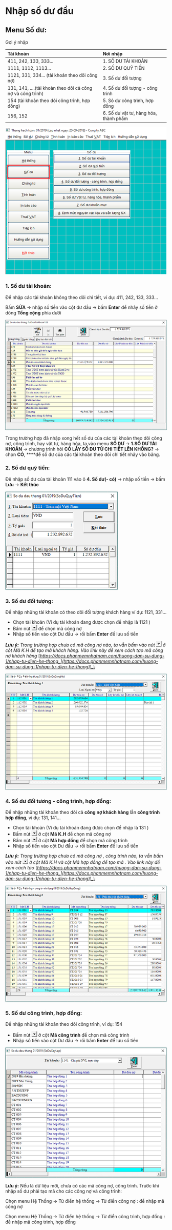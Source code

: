 # Nhập số dư đầu

## Menu **Số dư**:

Gợi ý nhập

| Tài khoản | Nơi nhập |
| :--- | :--- |
| 411, 242, 133, 333... | 1. SỐ DƯ TÀI KHOẢN |
| 1111, 1112, 1113... | 2. SỐ DƯ QUỸ TIỀN |
| 1121, 331, 334... \(tài khoản theo dõi công nợ\) | 3. Số dư đối tượng |
| 131, 141, ....\(tài khoản theo dõi cả công nợ và công trình\) | 4. Số dư đối tượng - công trình |
| 154 \(tài khoản theo dõi công trình, hợp đồng\) | 5. Sô dư công trình, hợp đồng |
| 156, 152 | 6. Số dư vật tư, hàng hóa, thành phẩm |

![](../.gitbook/assets/h14.png)

### 1. Số dư tài khoản: 

Để nhập các tài khoản không theo dõi chi tiết, ví dụ: 411, 242, 133, 333...

Bấm **SỬA** -&gt; nhập số tiền vào cột dư đầu  -&gt; bấm **Enter** để nhảy số tiền ở dòng **Tổng cộng** phía dưới

![](../.gitbook/assets/h15.PNG)

Trong trường hợp đã nhập xong hết số dư của các tài khoản theo dõi công nợ, công trình, hay vật tư, hàng hóa, ta vào menu **SỐ DƯ** -&gt; **1.SỐ DƯ TÀI KHOẢN** -&gt; chương trình hỏi **CÓ LẤY SỐ DƯ TỪ CHI TIẾT LÊN KHÔNG?** -&gt; chọn **CÓ**, ****để số dư của các tài khoản theo dõi chi tiết nhảy vào bảng.

### 2. Số dư quỹ tiền: 

Đê nhập số dư của tài khoản 111 vào ô **4. Số dư\(- có\)** -&gt; nhập số tiền -&gt; bấm **Lưu** -&gt; **Kết thúc**

![](../.gitbook/assets/h16.PNG)

### 3. Số dư đối tượng:

 Để nhập những tài khoản có theo dõi đối tượng khách hàng ví dụ: 1121, 331... 

* Chọn tài khoản \(Ví dụ tài khoản đang được chọn để nhập là 1121 \)
* Bấm nút ![](../.gitbook/assets/h12.png) để chọn mã công nợ
* Nhập số tiền vào cột Dư đầu -&gt; rồi bấm **Enter** để lưu số tiền

_**Lưu ý:** Trong trường hợp chưa có mã công nợ nào, ta vẫn bấm vào nút_ ![](../.gitbook/assets/h12.png) _ở cột Mã K.H để tạo mã khách hàng. Vào link này để xem cách tạo mã công nợ khách hàng_ [_https://docs.phanmemnhatnam.com/huong-dan-su-dung-1/nhap-tu-dien-he-thong_](https://docs.phanmemnhatnam.com/huong-dan-su-dung-1/nhap-tu-dien-he-thong)\_\_

![](../.gitbook/assets/h17.PNG)

### 4. Số dư đối tương - công trình, hợp đồng: 

Để nhập những tài khoản theo dõi cả **công nợ khách hàng** lẫn **công trình hợp đồng**, ví dụ: 131, 141...

* Chọn tài khoản \(Ví dụ tài khoản đang được chọn để nhập là 131 \)
* Bấm nút ![](../.gitbook/assets/h12.png) ở cột **Mã K.H** để chọn mã công nợ
* Bấm nút ![](../.gitbook/assets/h12.png) ở cột **Mã hợp đồng** để chọn mã công trình
* Nhập số tiền vào cột Dư đầu -&gt; rồi bấm **Enter** để lưu số tiền

_**Lưu ý:** Trong trường hợp chưa có mã công nợ , công trình nào, ta vẫn bấm vào nút_ ![](../.gitbook/assets/h12.png) _ở cột Mã K.H và cột Mã hợp đồng để tạo mã . Vào link này để xem cách tạo_ [_https://docs.phanmemnhatnam.com/huong-dan-su-dung-1/nhap-tu-dien-he-thong_](https://docs.phanmemnhatnam.com/huong-dan-su-dung-1/nhap-tu-dien-he-thong)\_\_

![](../.gitbook/assets/h18.PNG)

### 5. Số dư công trình, hợp đồng: 

Để nhập những tài khoản theo dõi công trình, ví dụ: 154

* Bấm nút ![](../.gitbook/assets/h12.png) ở cột **Mã công trình** để chọn mã công trình
* Nhập số tiền vào cột Dư đầu -&gt; rồi bấm **Enter** để lưu số tiền

![](../.gitbook/assets/h19.PNG)

**Lưu ý:** Nếu là dữ liệu mới, chưa có các mã công nợ, công trình. Trước khi nhập số dư phải tạo mã cho các công nợ và công trình:

Chọn menu Hệ Thống -&gt; Từ điển hệ thống -&gt; Từ điển công nợ : để nhập mã công nợ

Chọn menu Hệ Thống -&gt; Từ điển hệ thống -&gt; Từ điển công trình, hợp đồng : để nhập mã công trình, hợp đồng



